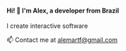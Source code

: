 #### Hi! 👋 I'm Alex, a developer from Brazil

I create interactive software

📫 Contact me at [alemartf@gmail.com](mailto:alemartf@gmail.com?body=Hi%2C%20alex%0A%0A)

<!--
**alemart/alemart** is a ✨ _special_ ✨ repository because its `README.md` (this file) appears on your GitHub profile.

Here are some ideas to get you started:

- 🔭 I’m currently working on ...
- 🌱 I’m currently learning ...
- 👯 I’m looking to collaborate on ...
- 🤔 I’m looking for help with ...
- 💬 Ask me about ...
- 📫 How to reach me: ...
- 😄 Pronouns: ...
- ⚡ Fun fact: ...
-->
